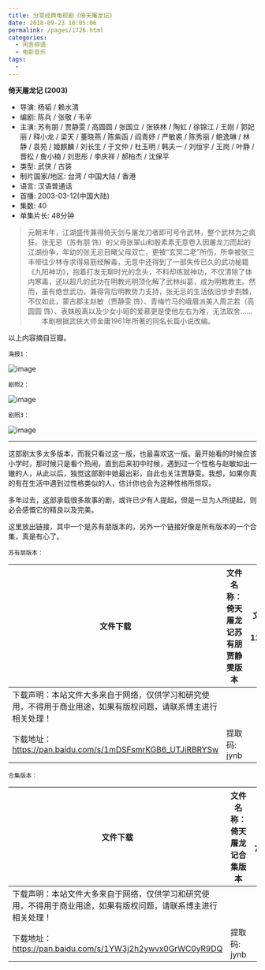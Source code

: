 ```yaml
---
title: 分享经典电视剧《倚天屠龙记》
date: 2018-09-23 16:05:06
permalink: /pages/1726.html
categories:
  - 闲言碎语
  - 电影音乐
tags:
  - 
---
```


**倚天屠龙记 (2003)**

- 导演: 杨韬 / 赖水清
- 编剧: 陈兵 / 张敬 / 韦辛
- 主演: 苏有朋 / 贾静雯 / 高圆圆 / 张国立 / 张铁林 / 陶虹 / 徐锦江 / 王刚 / 郭妃丽 / 释小龙 / 梁天 / 董晓燕 / 陈紫函 / 阎青妤 / 严敏裘 / 陈秀丽 / 鲍逸琳 / 林静 / 袁苑 / 姬麒麟 / 刘长生 / 于文仲 / 杜玉明 / 韩夫一 / 刘恒宇 / 王岗 / 叶静 / 晋松 / 詹小楠 / 刘思彤 / 李庆祥 / 郝柏杰 / 沈保平
- 类型: 武侠 / 古装
- 制片国家/地区: 台湾 / 中国大陆 / 香港
- 语言: 汉语普通话
- 首播: 2003-03-12(中国大陆)
- 集数: 40
- 单集片长: 48分钟

> 元朝末年，江湖盛传兼得倚天剑与屠龙刀者即可号令武林，整个武林为之疯狂。张无忌（苏有朋 饰）的父母张翠山和殷素素无意卷入因屠龙刀而起的江湖纷争，年幼的张无忌目睹父母双亡，更被“玄冥二老”所伤，所幸被张三丰带往少林寺求得易筋经解毒，无意中还得到了一部失传已久的武功秘籍《九阳神功》，抱着打发无聊时光的念头，不料却练就神功，不仅清除了体内寒毒，还以超凡的武功在明教光明顶化解了武林纠葛，成为明教教主。然而，虽有绝世武功，兼得背后明教势力支持，张无忌的生活依旧步步荆棘，不仅如此，蒙古郡主赵敏（贾静雯 饰）、青梅竹马的峨眉派美人周芷若（高圆圆 饰）、表妹殷离以及少女小昭的爱慕更是使他左右为难，无法取舍……
> 　　本剧根据武侠大师金庸1961年所著的同名长篇小说改编。

以上内容摘自豆瓣。

`海报1：`

![image](https://tvax2.sinaimg.cn/large/008k1Yt0ly1grnn0ax67yj30fl0obkjf.jpg)

`剧照2：`

![image](https://tvax4.sinaimg.cn/large/008k1Yt0ly1grnn0i7zrsj30dm05x46o.jpg)

`剧照3：`

![image](https://tva2.sinaimg.cn/large/008k1Yt0ly1grnn0yw18lj30fk0917ee.jpg)

------

这部剧太多太多版本，而我只看过这一版，也最喜欢这一版。最开始看的时候应该小学时，那时候只是看个热闹，直到后来初中时候，遇到过一个性格与赵敏如出一辙的人，从此以后，独觉这部剧中她最出彩，自此也关注贾静雯。我想，如果你真的有在生活中遇到过性格类似的人，估计你也会为这种性格所惊叹。

多年过去，这部承载很多故事的剧，或许已少有人提起，但是一旦为人所提起，则必会感慨它的精良以及完美。

这里放出链接，其中一个是苏有朋版本的，另外一个链接好像是所有版本的一个合集，真是有心了。

`苏有朋版本：`

| 文件下载                                                     | 文件名称：倚天屠龙记苏有朋贾静雯版本 | 文件大小：12.52G |
| ------------------------------------------------------------ | ------------------------------------ | ---------------- |
| 下载声明：本站文件大多来自于网络，仅供学习和研究使用，不得用于商业用途，如果有版权问题，请联系博主进行相关处理！ |                                      |                  |
| 下载地址：https://pan.baidu.com/s/1mDSFsmrKGB6_UTJiRBRYSw    | 提取码: jynb                         |                  |

`合集版本：`

| 文件下载                                                     | 文件名称：倚天屠龙记合集版本 | 文件大小：71.19G |
| ------------------------------------------------------------ | ---------------------------- | ---------------- |
| 下载声明：本站文件大多来自于网络，仅供学习和研究使用，不得用于商业用途，如果有版权问题，请联系博主进行相关处理！ |                              |                  |
| 下载地址：https://pan.baidu.com/s/1YW3j2h2ywvx0GrWC0yR9DQ    | 提取码: jynb                 |                  |
